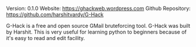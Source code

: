 Version: 0.1.0
Website: https://ghackweb.wordpress.com
Github Repository: https://github.com/harshitvardy/G-Hack

G-Hack is a free and open source GMail bruteforcing tool. G-Hack was built by Harshit.
This is very useful for learning python to beginners because of it's easy to read and edit facility.
